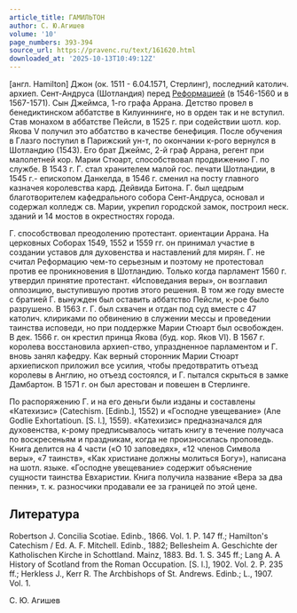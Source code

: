 ```yaml
---
article_title: ГАМИЛЬТОН
author: С. Ю.Агишев
volume: '10'
page_numbers: 393-394
source_url: https://pravenc.ru/text/161620.html
downloaded_at: '2025-10-13T10:49:12Z'
---
```


[англ. Hamilton] Джон (ок. 1511 - 6.04.1571, Стерлинг), последний католич. архиеп. Сент-Андруса (Шотландия) перед [Реформацией](https://pravenc.ru/text/Реформация.html) (в 1546-1560 и в 1567-1571). Сын Джеймса, 1-го графа Аррана. Детство провел в бенедиктинском аббатстве в Килуиннинге, но в орден так и не вступил. Став монахом в аббатстве Пейсли, в 1525 г. при содействии шотл. кор. Якова V получил это аббатство в качестве бенефиция. После обучения в Глазго поступил в Парижский ун-т, по окончании к-рого вернулся в Шотландию (1543). Его брат Джеймс, 2-й граф Аррана, регент при малолетней кор. Марии Стюарт, способствовал продвижению Г. по службе. В 1543 г. Г. стал хранителем малой гос. печати Шотландии, в 1545 г.- епископом Данкелда, в 1546 г. сменил на посту главного казначея королевства кард. Дейвида Битона. Г. был щедрым благотворителем кафедрального собора Сент-Андруса, основал и содержал колледж св. Марии, укрепил городской замок, построил неск. зданий и 14 мостов в окрестностях города.

Г. способствовал преодолению протестант. ориентации Аррана. На церковных Соборах 1549, 1552 и 1559 гг. он принимал участие в создании уставов для духовенства и наставлений для мирян. Г. не считал Реформацию чем-то серьезным и поэтому не протестовал против ее проникновения в Шотландию. Только когда парламент 1560 г. утвердил принятие протестант. «Исповедания веры», он возглавил оппозицию, выступившую против этого решения. В том же году вместе с братией Г. вынужден был оставить аббатство Пейсли, к-рое было разрушено. В 1563 г. Г. был схвачен и отдан под суд вместе с 47 католич. клириками по обвинению в служении мессы и проведении таинства исповеди, но при поддержке Марии Стюарт был освобожден. В дек. 1566 г. он крестил принца Якова (буд. кор. Яков VI). В 1567 г. королева восстановила архиеп-ство, упраздненное парламентом и Г. вновь занял кафедру. Как верный сторонник Марии Стюарт архиепископ приложил все усилия, чтобы предотвратить отъезд королевы в Англию, но отъезд состоялся, и Г. пытался скрыться в замке Дамбартон. В 1571 г. он был арестован и повешен в Стерлинге.

По распоряжению Г. и на его деньги были изданы и составлены «Катехизис» (Catechism. [Edinb.], 1552) и «Господне увещевание» (Ane Godlie Exhortatioun. [S. l.], 1559). «Катехизис» предназначался для духовенства, к-рому предписывалось читать книгу в течение получаса по воскресеньям и праздникам, когда не произносилась проповедь. Книга делится на 4 части («О 10 заповедях», «12 членов Символа веры», «7 таинств», «Как христиане должны молиться Богу»), написана на шотл. языке. «Господне увещевание» содержит объяснение сущности таинства Евхаристии. Книга получила название «Вера за два пенни», т. к. разносчики продавали ее за границей по этой цене.

## Литература

Robertson J. Concilia Scotiae. Edinb., 1866. Vol. 1. P. 147 ff.; Hamilton's Catechism / Ed. A. F. Mitchell. Edinb., 1882; Bellesheim A. Geschichte der Katholischen Kirche in Schottland. Mainz, 1883. Bd. 1. S. 345 ff.; Lang A. A History of Scotland from the Roman Occupation. [S. l.], 1902. Vol. 2. P. 235 ff.; Herkless J., Kerr R. The Archbishops of St. Andrews. Edinb.; L., 1907. Vol. 1.

С. Ю.  Агишев

